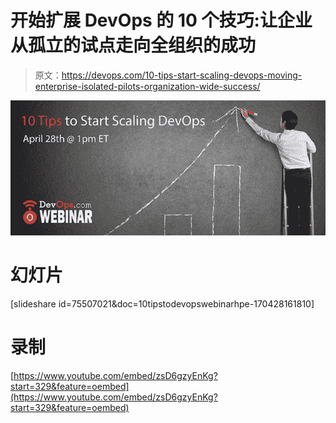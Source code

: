 # 开始扩展 DevOps 的 10 个技巧:让企业从孤立的试点走向全组织的成功

> 原文：<https://devops.com/10-tips-start-scaling-devops-moving-enterprise-isolated-pilots-organization-wide-success/>

![](img/0b6602959a88fa7c974a6dc6f5a6e0fa.png)

# **幻灯片**

[slideshare id=75507021&doc=10tipstodevopswebinarhpe-170428161810]

# **录制**

[https://www.youtube.com/embed/zsD6gzyEnKg?start=329&feature=oembed](https://www.youtube.com/embed/zsD6gzyEnKg?start=329&feature=oembed)